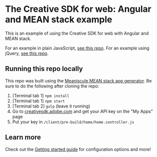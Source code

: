 # The Creative SDK for web: Angular and MEAN stack example

This is an example of using the Creative SDK for web with Angular and MEAN stack.

For an example in plain JavaScript, [see this repo](https://github.com/ashryanbeats/csdk-web-basic).
For an example using jQuery, [see this repo](https://github.com/ashryanbeats/csdk-web-jquery).

## Running this repo locally

This repo was built using the [Meaniscule MEAN stack app generator](https://github.com/meaniscule). Be sure to do the following after cloning the repo:

1. [Terminal tab 1] `npm install`
1. [Terminal tab 1] `npm start`
1. [Terminal tab 2] `gulp` (leave it running)
1. Go to [creativesdk.adobe.com](https://creativesdk.adobe.com/) and get your API key on the "My Apps" page
1. Put your key in `/client/pre-build/home/home.controller.js`

## Learn more

Check out the [Getting started guide](https://creativesdk.adobe.com/docs/web/#/articles/gettingstarted/index.html) for configuration options and more!